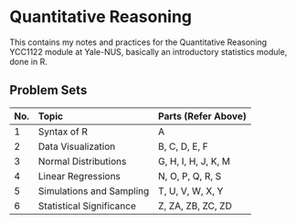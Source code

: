 # Quantitative Reasoning

This contains my notes and practices for the Quantitative Reasoning YCC1122 module at Yale-NUS, basically an introductory statistics module, done in R.



## Problem Sets

| No.  | Topic                    | Parts (Refer Above) |
| :--- | :----------------------- | :------------------ |
| 1    | Syntax of R              | A                   |
| 2    | Data Visualization       | B, C, D, E, F       |
| 3    | Normal Distributions     | G, H, I, H, J, K, M |
| 4    | Linear Regressions       | N, O, P, Q, R, S    |
| 5    | Simulations and Sampling | T, U, V, W, X, Y    |
| 6    | Statistical Significance | Z, ZA, ZB, ZC, ZD   |
